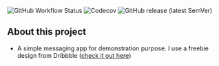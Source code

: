 ![GitHub Workflow Status](https://img.shields.io/github/workflow/status/trunghq3101/redesign-telegram/Main%20Workflow)
![Codecov](https://img.shields.io/codecov/c/gh/trunghq3101/redesign-telegram)
![GitHub release (latest SemVer)](https://img.shields.io/github/v/release/trunghq3101/redesign-telegram)
## About this project

- A simple messaging app for demonstration purpose. I use a freebie design from Dribbble
 ([check it out here](https://dribbble.com/shots/12245098-Freebie-Telegram-Mobile-App-Redesign))
